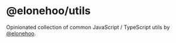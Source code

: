 # @elonehoo/utils

Opinionated collection of common JavaScript / TypeScript utils by [@elonehoo](https://github.com/elonehoo).
